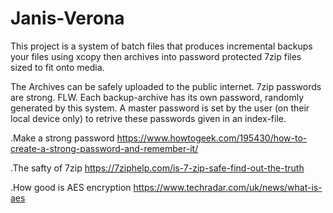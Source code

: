 # Janis-Verona

This project is a system of batch files that produces incremental backups your files using xcopy
then archives into password protected 7zip files sized to fit onto media.

The Archives can be safely uploaded to the public internet. 7zip passwords are strong. FLW. Each backup-archive has its own password, randomly generated by this system. A master password is set by the user (on their local device only) to retrive these passwords given in an index-file.

.Make a strong password <https://www.howtogeek.com/195430/how-to-create-a-strong-password-and-remember-it/>

.The safty of 7zip <https://7ziphelp.com/is-7-zip-safe-find-out-the-truth>

.How good is AES encryption <https://www.techradar.com/uk/news/what-is-aes>
